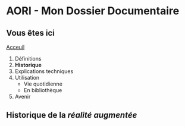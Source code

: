 # AORI - Mon Dossier Documentaire
## Vous êtes ici

[Acceuil](Introduction.md)

1. Définitions
2. **Historique**
3. Explications techniques
4. Utilisation
   * Vie quotidienne
   * En bibliothèque
5. Avenir


## Historique de la *réalité augmentée*
